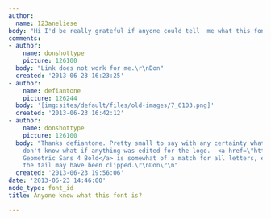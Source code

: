 ```yaml
---
author:
  name: 123aneliese
body: "Hi I'd be really grateful if anyone could tell  me what this font is?\r\n\r\nhttp://megabooth.com/wp-content/uploads/logos/7.png\r\n\r\nThank-you!"
comments:
- author:
    name: donshottype
    picture: 126100
  body: "Link does not work for me.\r\nDon"
  created: '2013-06-23 16:23:25'
- author:
    name: defiantone
    picture: 126244
  body: '[img:sites/default/files/old-images/7_6103.png]'
  created: '2013-06-23 16:42:12'
- author:
    name: donshottype
    picture: 126100
  body: "Thanks defiantone. Pretty small to say with any certainty what it is. Also
    don't know what if anything was edited for the logo.  <a href=\"http://www.myfonts.com/fonts/hurme-design/hurme-geometric-sans-4/\">Hurme
    Geometric Sans 4 Bold</a> is somewhat of a match for all letters, except h where
    the tail may have been clipped.\r\nDon\r\n"
  created: '2013-06-23 19:56:06'
date: '2013-06-23 14:46:00'
node_type: font_id
title: Anyone know what this font is?

---
```

